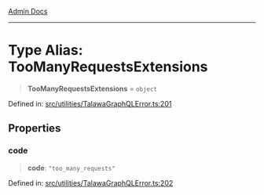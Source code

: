 [Admin Docs](/)

***

# Type Alias: TooManyRequestsExtensions

> **TooManyRequestsExtensions** = `object`

Defined in: [src/utilities/TalawaGraphQLError.ts:201](https://github.com/Sourya07/talawa-api/blob/aac5f782223414da32542752c1be099f0b872196/src/utilities/TalawaGraphQLError.ts#L201)

## Properties

### code

> **code**: `"too_many_requests"`

Defined in: [src/utilities/TalawaGraphQLError.ts:202](https://github.com/Sourya07/talawa-api/blob/aac5f782223414da32542752c1be099f0b872196/src/utilities/TalawaGraphQLError.ts#L202)
